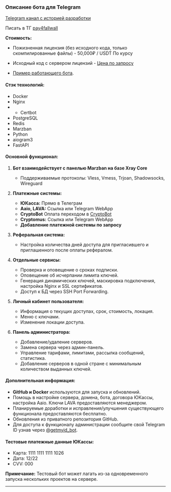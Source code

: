 ### Описание бота для Telegram
[Telegram канал с историей разработки](https://t.me/cvb_poject)

Писать в ТГ  [pay4fallwall](https://t.me/pay4fallwall)

**Стоимость:** 
- Пожизненная лицензия (без исходного кода, только скомпилированные файлы) - 50,000₽ / USDT По курсу
- Исходный код с сервером лицензий - [Цена по запросу](https://t.me/pay4fallwall)

- [Пример работающего бота](https://t.me/Bl4ckm45k_cvb_bot).

#### Стэк технологий:
- Docker
- Nginx
- - Certbot
- PostgreSQL
- Redis
- Marzban
- Python
- aiogram3
- FastAPI

#### Основной функционал:

1. **Бот взаимодействует с панелью Marzban на базе Xray Core**
   - Поддерживаемые протоколы: Vless, Vmess, Trjoan, Shadowsocks, Wireguard

2. **Платежные системы:**
   - **ЮКасса:** Прямо в Телеграм
   - **Aaio, LAVA:** Ссылка или Telegram WebApp
   - **CryptoBot** Оплата переходом в [CryptoBot](https://t.me/send)
   - **Cryptomus:** Ссылка или Telegram WebApp
   - **Добавление платежной системы по запросу** 
   
3. **Реферальная система:**
   - Настройка количества дней доступа для пригласившего и приглашенного после оплаты рефералом.

4. **Отдельные сервисы:**
   - Проверка и оповещение о сроках подписки.
   - Оповещение об исчерпании лимита ключей.
   - Генерация динамических ключей, маскировка подключения, настройка Nginx и SSL сертификатов.
   - Доступ к БД через SSH Port Forwarding.

5. **Личный кабинет пользователя:**
   - Информация о текущих доступах, срок, стоимость, локация.
   - Меню с ключами.
   - Изменение локации доступа.

6. **Панель администратора:**
   - Добавление/удаление серверов.
   - Замена сервера через админ-панель.
   - Управление тарифами, лимитами, рассылка сообщений, статистика.
   - Добавление серверов в одной стране с минимальным количеством выданных ключей.



#### Дополнительная информация:

- **GitHub и Docker** используются для запуска и обновлений.
- Помощь в настройке сервера, домена, бота, договора ЮКассы, настройка Aaio. Ключи LAVA предоставляются менеджером.
- Планируемые доработки и исправления/улучшения существующего функционала предоставляются бесплатно.
- Обновления из приватного репозитория GitHub.
- Для доступа к функционалу администрации сообщите свой Telegram ID узнав через [@getmyid_bot](https://t.me/getmyid_bot).

#### Тестовые платежные данные ЮКассы:
- Карта: 1111 1111 1111 1026
- Дата: 12/22
- CVV: 000

**Примечание:** Тестовый бот может лагать из-за одновременного запуска нескольких проектов на сервере.
****
